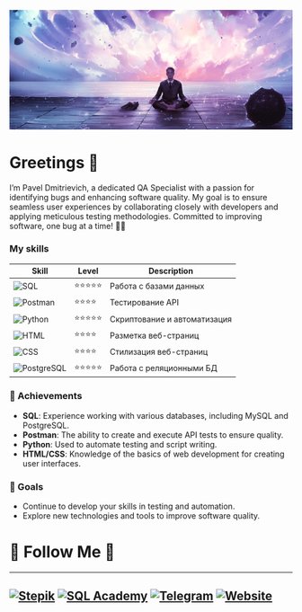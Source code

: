 ![Header](assets/meditation_calmness_harmony_122011_2560x1080.jpg)

# Greetings 👋
I’m Pavel Dmitrievich, a dedicated QA Specialist with a passion for identifying bugs and enhancing software quality. My goal is to ensure seamless user experiences by collaborating closely with developers and applying meticulous testing methodologies. Committed to improving software, one bug at a time! 🐞🚀

### My skills
| Skill         | Level        | Description                  |
|---------------|--------------|------------------------------|
| ![SQL](https://img.shields.io/badge/SQL-090909?logo=mysql)        | ⭐⭐⭐⭐⭐       | Работа с базами данных       |
| ![Postman](https://img.shields.io/badge/Postman-090909?logo=postman) | ⭐⭐⭐⭐        | Тестирование API             |
| ![Python](https://img.shields.io/badge/Python-090909?logo=python)  | ⭐⭐⭐⭐⭐       | Скриптование и автоматизация |
| ![HTML](https://img.shields.io/badge/HTML-090909?logo=html5)       | ⭐⭐⭐⭐        | Разметка веб-страниц         |
| ![CSS](https://img.shields.io/badge/CSS-090909?logo=css3)          | ⭐⭐⭐⭐        | Стилизация веб-страниц       |
| ![PostgreSQL](https://img.shields.io/badge/PostgreSQL-090909?logo=postgresql) | ⭐⭐⭐⭐⭐       | Работа с реляционными БД     |

### 🌟 Achievements
- **SQL**: Experience working with various databases, including MySQL and PostgreSQL.
- **Postman**: The ability to create and execute API tests to ensure quality.
- **Python**: Used to automate testing and script writing.
- **HTML/CSS**: Knowledge of the basics of web development for creating user interfaces.

### 🎯 Goals
- Continue to develop your skills in testing and automation.
- Explore new technologies and tools to improve software quality.


# 🌟 Follow Me 🌟
---
[![Stepik](https://img.shields.io/badge/Stepik-090909?logo=stepik&logoColor=white&style=for-the-badge)](https://stepik.org/users/546768757/profile)
[![SQL Academy](https://img.shields.io/badge/SQL%20Academy-090909?logo=database&logoColor=white&style=for-the-badge)](https://sql-academy.org/ru/profile/204238)
[![Telegram](https://img.shields.io/badge/Telegram-090909?logo=telegram&logoColor=white&style=for-the-badge)](https://t.me/pbnne1)
[![Website](https://img.shields.io/badge/Website-090909?logo=link&logoColor=white&style=for-the-badge)](https://pbnne.github.io/qa-web-testing/)
---

